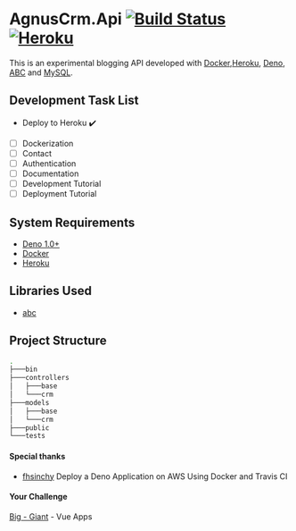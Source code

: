 # AgnusCrm.Api [![Build Status](https://travis-ci.org/Aguns/AgnusCrm.Api.svg?branch=master)](https://travis-ci.org/Aguns/AgnusCrm.Api) [![Heroku](https://heroku-badge.herokuapp.com/?app=agnusapi)](https://agnusapi.herokuapp.com)

This is an experimental blogging API developed with [Docker](https://www.docker.com/get-started),[Heroku](https://devcenter.heroku.com/), [Deno](https://deno.land/), [ABC](https://github.com/zhmushan/abc/blob/master/README.md) and [MySQL](https://www.mysql.com/).


## Development Task List

- Deploy to Heroku :heavy_check_mark:
- [ ] Dockerization 
- [ ] Contact 
- [ ] Authentication 
- [ ] Documentation 
- [ ] Development Tutorial 
- [ ] Deployment Tutorial 

## System Requirements

- [Deno 1.0+](https://deno.land/)
- [Docker](https://www.docker.com/get-started)
- [Heroku](http://heroku.com)

## Libraries Used

- [abc](https://deno.land/x/abc)

## Project Structure

```bash
.
├───bin
├───controllers
│   ├───base
│   └───crm
├───models
│   ├───base
│   └───crm
├───public
└───tests
```

#### Special thanks
- [fhsinchy](https://github.com/fhsinchy/deno-blog) Deploy a Deno Application on AWS Using Docker and Travis CI

#### Your Challenge
[Big - Giant](https://dev.to/subs/big-giant-vue-apps-5048) - Vue Apps
